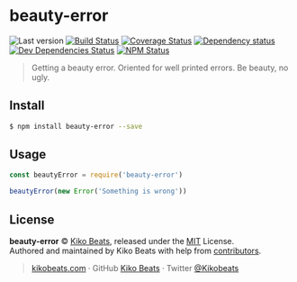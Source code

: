 # beauty-error

![Last version](https://img.shields.io/github/tag/Kikobeats/beauty-error.svg?style=flat-square)
[![Build Status](https://img.shields.io/travis/Kikobeats/beauty-error/master.svg?style=flat-square)](https://travis-ci.org/Kikobeats/beauty-error)
[![Coverage Status](https://img.shields.io/coveralls/Kikobeats/beauty-error.svg?style=flat-square)](https://coveralls.io/github/Kikobeats/beauty-error)
[![Dependency status](https://img.shields.io/david/Kikobeats/beauty-error.svg?style=flat-square)](https://david-dm.org/Kikobeats/beauty-error)
[![Dev Dependencies Status](https://img.shields.io/david/dev/Kikobeats/beauty-error.svg?style=flat-square)](https://david-dm.org/Kikobeats/beauty-error#info=devDependencies)
[![NPM Status](https://img.shields.io/npm/dm/beauty-error.svg?style=flat-square)](https://www.npmjs.org/package/beauty-error)

> Getting a beauty error. Oriented for well printed errors. Be beauty, no ugly.

## Install

```bash
$ npm install beauty-error --save
```

## Usage

```js
const beautyError = require('beauty-error')

beautyError(new Error('Something is wrong'))
```

## License

**beauty-error** © [Kiko Beats](https://kikobeats.com), released under the [MIT](https://github.com/Kikobeats/beauty-error/blob/master/LICENSE.md) License.<br>
Authored and maintained by Kiko Beats with help from [contributors](https://github.com/Kikobeats/beauty-error/contributors).

> [kikobeats.com](https://kikobeats.com) · GitHub [Kiko Beats](https://github.com/Kikobeats) · Twitter [@Kikobeats](https://twitter.com/Kikobeats)
